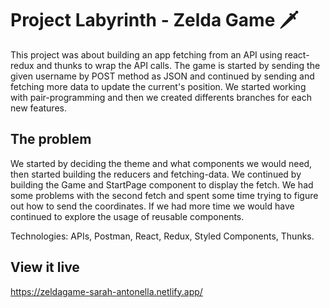 # Project Labyrinth - Zelda Game 🗡️
This project was about building an app fetching from an API using react-redux and thunks to wrap the API calls.
The game is started by sending the given username by POST method as JSON and continued by sending and fetching more data to update the current's position. 
We started working with pair-programming and then we created differents branches for each new features. 

## The problem

We started by deciding the theme and what components we would need, then started building the reducers and fetching-data. We continued by building the Game and StartPage component to display the fetch. We had some problems with the second fetch and spent some time trying to figure out how to send the coordinates. If we had more time we would have continued to explore the usage of reusable components. 

Technologies: APIs, Postman, React, Redux, Styled Components, Thunks.
## View it live

https://zeldagame-sarah-antonella.netlify.app/
